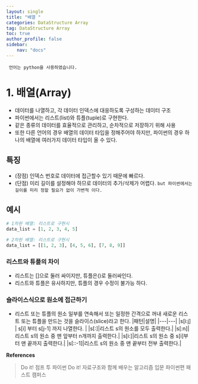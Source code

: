 ```yaml
---
layout: single
title: "배열 "
categories: DataStructure Array
tag: DataStructure Array
toc: true
author_profile: false
sidebar: 
    nav: "docs"
---
```

` 언어는 python을 사용하였습니다.`

# 1. 배열(Array)

- 데이터를 나열하고, 각 데이터 인덱스에 대응하도록 구성하는 데이터 구조
- 파이썬에서는 리스트(list)와 튜플(tuple)로 구현한다. 
- 같은 종류의 데이터를 효율적으로 관리하고, 순차적으로 저장하기 위해 사용
- 또한 다른 언어의 경우 배열의 데이터 타입을 정해주어야 하지만, 파이썬의 경우 하나의 배열에 여러가지 데이터 타입이 올 수 있다. 

## 특징
- (장점) 인덱스 번호로 데이터에 접근할수 있기 때문에 빠르다.
- (단점) 미리 길이를 설정해야 하므로 데이터의 추가/삭제가 어렵다.
` but 파이썬에서는 길이를 미리 정할 필요가 없이 가변적 이다. `

## 예시 

```python
# 1차원 배열: 리스트로 구현시
data_list = [1, 2, 3, 4, 5]
```

```python
# 2차원 배열: 리스트로 구현시
data_list = [[1, 2, 3], [4, 5, 6], [7, 8, 9]]
```
### 리스트와 튜플의 차이
- 리스트는 []으로 둘러 싸이지만, 튜플은()로 둘러싸인다.
- 리스트와 튜플은 유사하지만, 튜플의 경우 수정이 불가능 하다. 

### 슬라이스식으로 원소에 접근하기
- 리스트 또는 튜플의 원소 일부를 연속해서 또는 일정한 간격으로 꺼내 새로운 리스트 또는 튜플을 만드는 것을 슬라이스(slice)라고 한다. 
|패턴|설명|
|---|---|
|s[i:j] | s[i] 부터 s[j-1] 까지 나열한다. |
|s[:]|리스트 s의 원소를 모두 출력한다.|
|s[:n]|리스트 s의 원소 중 맨 앞부터 n개까지 출력한다.|
|s[i:]|리스트 s의 원소 중 s[i]부터 맨 끝까지 출력한다.|
|s[::-1]|리스트 s의 원소 중 맨 끝부터 전부 출력한다.|

 **References**
> Do it! 점프 투 파이썬
> Do it! 자료구조와 함께 배우는 알고리즘 입문 파이썬편
> 패스트 캠퍼스 